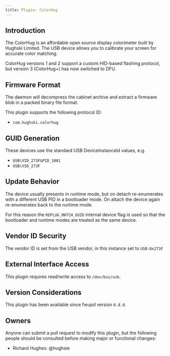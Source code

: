 ```yaml
---
title: Plugin: ColorHug
---
```


## Introduction

The ColorHug is an affordable open source display colorimeter built by
Hughski Limited. The USB device allows you to calibrate your screen for
accurate color matching.

ColorHug versions 1 and 2 support a custom HID-based flashing protocol, but
version 3 (ColorHug+) has now switched to DFU.

## Firmware Format

The daemon will decompress the cabinet archive and extract a firmware blob in
a packed binary file format.

This plugin supports the following protocol ID:

* `com.hughski.colorhug`

## GUID Generation

These devices use the standard USB DeviceInstanceId values, e.g.

* `USB\VID_273F&PID_1001`
* `USB\VID_273F`

## Update Behavior

The device usually presents in runtime mode, but on detach re-enumerates with a
different USB PID in a bootloader mode. On attach the device again re-enumerates
back to the runtime mode.

For this reason the `REPLUG_MATCH_GUID` internal device flag is used so that
the bootloader and runtime modes are treated as the same device.

## Vendor ID Security

The vendor ID is set from the USB vendor, in this instance set to `USB:0x273F`

## External Interface Access

This plugin requires read/write access to `/dev/bus/usb`.

## Version Considerations

This plugin has been available since fwupd version `0.8.0`.

## Owners

Anyone can submit a pull request to modify this plugin, but the following people should be
consulted before making major or functional changes:

* Richard Hughes: @hughsie

